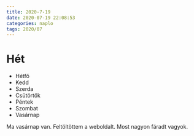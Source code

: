 ```yaml
---
title: 2020-7-19
date: 2020-07-19 22:08:53
categories: naplo
tags: 2020/07
---
```

# Hét
- Hétfő
- Kedd
- Szerda
- Csütörtök
- Péntek
- Szombat
- Vasárnap

Ma vasárnap van. Feltöltöttem a weboldalt. Most nagyon fáradt vagyok.